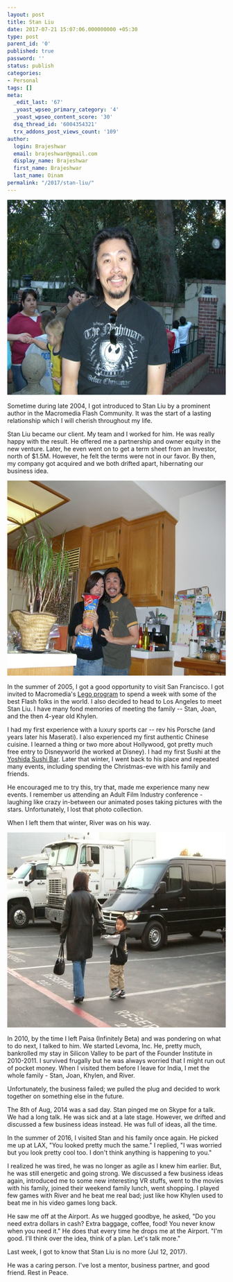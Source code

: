 ```yaml
---
layout: post
title: Stan Liu
date: 2017-07-21 15:07:06.000000000 +05:30
type: post
parent_id: '0'
published: true
password: ''
status: publish
categories:
- Personal
tags: []
meta:
  _edit_last: '67'
  _yoast_wpseo_primary_category: '4'
  _yoast_wpseo_content_score: '30'
  dsq_thread_id: '6004354321'
  trx_addons_post_views_count: '109'
author:
  login: Brajeshwar
  email: brajeshwar@gmail.com
  display_name: Brajeshwar
  first_name: Brajeshwar
  last_name: Oinam
permalink: "/2017/stan-liu/"
---
```

<p><img src="/static/2017/07/113614044_76f147ec8d_o-800x600.jpg" alt="Stan Liu" width="600" height="450" class="aligncenter size-large wp-image-6919" /></p>
<p>Sometime during late 2004, I got introduced to Stan Liu by a prominent author in the Macromedia Flash Community. It was the start of a lasting relationship which I will cherish throughout my life.</p>
<p>Stan Liu became our client. My team and I worked for him. He was really happy with the result. He offered me a partnership and owner equity in the new venture. Later, he even went on to get a term sheet from an Investor, north of $1.5M. However, he felt the terms were not in our favor. By then, my company got acquired and we both drifted apart, hibernating our business idea.</p>
<p><img src="/static/2017/07/113613541_4423b65a58_o-800x600.jpg" alt="Stan and Joan" width="600" height="450" class="aligncenter size-large wp-image-6917" /></p>
<p>In the summer of 2005, I got a good opportunity to visit San Francisco. I got invited to Macromedia's <a href="https://www.flickr.com/photos/brajeshwar/sets/72057594081435036">Lego program</a> to spend a week with some of the best Flash folks in the world. I also decided to head to Los Angeles to meet Stan Liu. I have many fond memories of meeting the family -- Stan, Joan, and the then 4-year old Khylen.</p>
<p>I had my first experience with a luxury sports car -- rev his Porsche (and years later his Maserati). I also experienced my first authentic Chinese cuisine. I learned a thing or two more about Hollywood, got pretty much free entry to Disneyworld (he worked at Disney). I had my first Sushi at the <a href="https://www.yelp.com/biz/yoshida-san-marino-2">Yoshida Sushi Bar</a>. Later that winter, I went back to his place and repeated many events, including spending the Christmas-eve with his family and friends.</p>
<p>He encouraged me to try this, try that, made me experience many new events. I remember us attending an Adult Film Industry conference - laughing like crazy in-between our animated poses taking pictures with the stars. Unfortunately, I lost that photo collection.</p>
<p>When I left them that winter, River was on his way.</p>
<p><img src="/static/2017/07/113615673_6bfeef2e55_o-800x600.jpg" alt="" width="600" height="450" class="aligncenter size-large wp-image-6920" /></p>
<p>In 2010, by the time I left Paisa (Infinitely Beta) and was pondering on what to do next, I talked to him. We started Levoma, Inc. He, pretty much, bankrolled my stay in Silicon Valley to be part of the Founder Institute in 2010-2011. I survived frugally but he was always worried that I might run out of pocket money.  When I visited them before I leave for India, I met the whole family - Stan, Joan, Khylen, and River.</p>
<p>Unfortunately, the business failed; we pulled the plug and decided to work together on something else in the future.</p>
<p>The 8th of Aug, 2014 was a sad day. Stan pinged me on Skype for a talk. We had a long talk. He was sick and at a late stage. However, we drifted and discussed a few business ideas instead. He was full of ideas, all the time.</p>
<p>In the summer of 2016, I visited Stan and his family once again. He picked me up at LAX, "You looked pretty much the same." I replied, "I was worried but you look pretty cool too. I don't think anything is happening to you."</p>
<p>I realized he was tired, he was no longer as agile as I knew him earlier. But, he was still energetic and going strong. We discussed a few business ideas again, introduced me to some new interesting VR stuffs, went to the movies with his family, joined their weekend family lunch, went shopping. I played few games with River and he beat me real bad; just like how Khylen used to beat me in his video games long back.</p>
<p>He saw me off at the Airport. As we hugged goodbye, he asked, "Do you need extra dollars in cash? Extra baggage, coffee, food! You never know when you need it." He does that every time he drops me at the Airport. "I'm good. I'll think over the idea, think of a plan. Let's talk more."</p>
<p>Last week, I got to know that Stan Liu is no more (Jul 12, 2017).</p>
<p>He was a caring person. I've lost a mentor, business partner, and good friend. Rest in Peace.</p>
